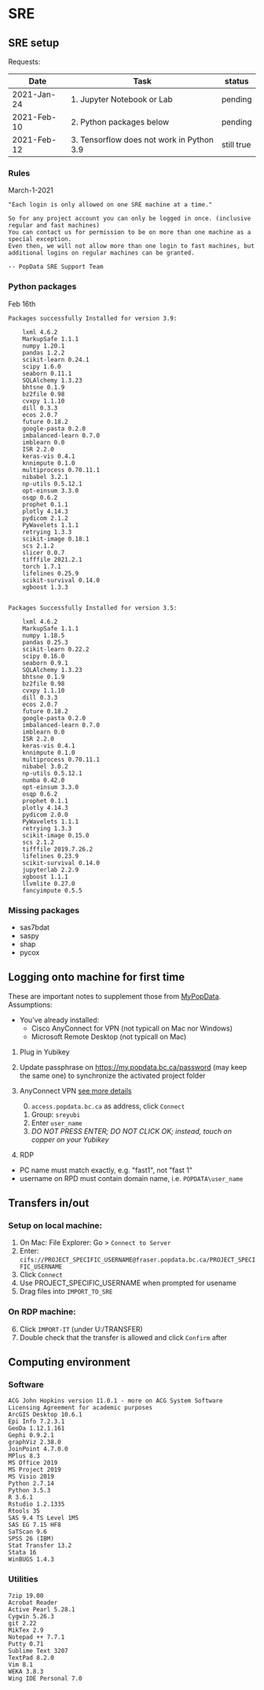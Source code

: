 # SRE

## SRE setup

Requests:

| Date | Task | status |
|---|---|---| 
| 2021-Jan-24 | 1. Jupyter Notebook or Lab| pending |
| 2021-Feb-10 | 2. Python packages below | pending |
| 2021-Feb-12 | 3. Tensorflow does not work in Python 3.9 | still true |

### Rules

March-1-2021
```
"Each login is only allowed on one SRE machine at a time."

So for any project account you can only be logged in once. (inclusive regular and fast machines)  
You can contact us for permission to be on more than one machine as a special exception.
Even then, we will not allow more than one login to fast machines, but additional logins on regular machines can be granted.

-- PopData SRE Support Team
```

### Python packages

Feb 16th
```
Packages successfully Installed for version 3.9:

    lxml 4.6.2
    MarkupSafe 1.1.1
    numpy 1.20.1
    pandas 1.2.2
    scikit-learn 0.24.1
    scipy 1.6.0
    seaborn 0.11.1
    SQLAlchemy 1.3.23
    bhtsne 0.1.9
    bz2file 0.98
    cvxpy 1.1.10
    dill 0.3.3
    ecos 2.0.7
    future 0.18.2
    google-pasta 0.2.0
    imbalanced-learn 0.7.0
    imblearn 0.0
    ISR 2.2.0
    keras-vis 0.4.1
    knnimpute 0.1.0
    multiprocess 0.70.11.1
    nibabel 3.2.1
    np-utils 0.5.12.1
    opt-einsum 3.3.0
    osqp 0.6.2
    prophet 0.1.1
    plotly 4.14.3
    pydicom 2.1.2
    PyWavelets 1.1.1
    retrying 1.3.3
    scikit-image 0.18.1
    scs 2.1.2
    slicer 0.0.7
    tifffile 2021.2.1
    torch 1.7.1
    lifelines 0.25.9
    scikit-survival 0.14.0
    xgboost 1.3.3 


Packages Successfully Installed for version 3.5:

    lxml 4.6.2
    MarkupSafe 1.1.1
    numpy 1.18.5
    pandas 0.25.3
    scikit-learn 0.22.2
    scipy 0.16.0
    seaborn 0.9.1
    SQLAlchemy 1.3.23
    bhtsne 0.1.9
    bz2file 0.98
    cvxpy 1.1.10
    dill 0.3.3
    ecos 2.0.7
    future 0.18.2
    google-pasta 0.2.0
    imbalanced-learn 0.7.0
    imblearn 0.0
    ISR 2.2.0
    keras-vis 0.4.1
    knnimpute 0.1.0
    multiprocess 0.70.11.1
    nibabel 3.0.2
    np-utils 0.5.12.1
    numba 0.42.0
    opt-einsum 3.3.0
    osqp 0.6.2
    prophet 0.1.1
    plotly 4.14.3
    pydicom 2.0.0
    PyWavelets 1.1.1
    retrying 1.3.3
    scikit-image 0.15.0
    scs 2.1.2
    tifffile 2019.7.26.2
    lifelines 0.23.9
    scikit-survival 0.14.0
    jupyterlab 2.2.9
    xgboost 1.1.1
    llvmlite 0.27.0
    fancyimpute 0.5.5 
```


### Missing packages

- sas7bdat
- saspy
- shap
- pycox

## Logging onto machine for first time

These are important notes to supplement those from [MyPopData](https://my.popdata.bc.ca/html/SRE/mac/connecting.html). Assumptions: 
- You've already installed: 
    - Cisco AnyConnect for VPN (not typicall on Mac nor Windows)
    - Microsoft Remote Desktop (not typicall on Mac)

1. Plug in Yubikey

2. Update passphrase on https://my.popdata.bc.ca/password (may keep the same one) to synchronize the activated project folder

3. AnyConnect VPN [see more details](https://my.popdata.bc.ca/html/SRE/mac/connecting.html)

      0. ```access.popdata.bc.ca``` as address, click ```Connect```
      1. Group: ```sreyubi```
      2. Enter ```user_name```
      3. *DO NOT PRESS ENTER; DO NOT CLICK OK; instead, touch on copper on your Yubikey*

4. RDP
  - PC name must match exactly, e.g. "fast1", not "fast 1"
  - username on RPD must contain domain name, i.e. ```POPDATA\user_name```

## Transfers in/out

### Setup on local machine:

1. On Mac: 
    File Explorer: Go > ```Connect to Server```
2. Enter: 
    ```cifs://PROJECT_SPECIFIC_USERNAME@fraser.popdata.bc.ca/PROJECT_SPECIFIC_USERNAME``` 
3. Click ```Connect```
4. Use PROJECT_SPECIFIC_USERNAME when prompted for usename
5. Drag files into ```IMPORT_TO_SRE```

### On RDP machine:

6. Click ```IMPORT-IT``` (under U:/TRANSFER)
7. Double check that the transfer is allowed and click ```Confirm``` after


## Computing environment
 
### Software

```
ACG John Hopkins version 11.0.1 - more on ACG System Software Licensing Agreement for academic purposes
ArcGIS Desktop 10.6.1
Epi Info 7.2.3.1
GeoDa 1.12.1.161
Gephi 0.9.2.1
graphViz 2.38.0
JoinPoint 4.7.0.0
MPlus 8.3
MS Office 2019
MS Project 2019
MS Visio 2019
Python 2.7.14
Python 3.5.3
R 3.6.1
Rstudio 1.2.1335
Rtools 35
SAS 9.4 TS Level 1M5
SAS EG 7.15 HF8
SaTScan 9.6
SPSS 26 (IBM)
Stat Transfer 13.2
Stata 16
WinBUGS 1.4.3
```

### Utilities
```
7zip 19.00
Acrobat Reader
Active Pearl 5.28.1
Cygwin 5.26.3
git 2.22
MikTex 2.9
Notepad ++ 7.7.1
Putty 0.71
Sublime Text 3207
TextPad 8.2.0
Vim 8.1
WEKA 3.8.3
Wing IDE Personal 7.0
```






